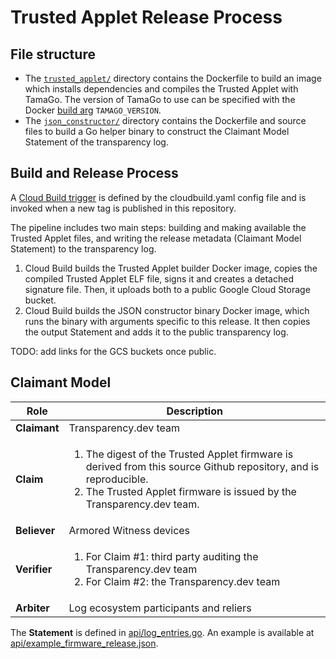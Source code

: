 # Trusted Applet Release Process

## File structure

*   The [`trusted_applet/`](release/trusted_applet) directory contains the
    Dockerfile to build an image which installs dependencies and compiles the
    Trusted Applet with TamaGo. The version of TamaGo to use can be specified
    with the Docker
    [build arg](https://docs.docker.com/engine/reference/commandline/build/#build-arg)
    `TAMAGO_VERSION`.
*   The [`json_constructor/`](release/json_constructor) directory contains the
    Dockerfile and source files to build a Go helper binary to construct the
    Claimant Model Statement of the transparency log.

## Build and Release Process

A
[Cloud Build trigger](https://cloud.google.com/build/docs/automating-builds/create-manage-triggers)
is defined by the cloudbuild.yaml config file and is invoked when a new tag is
published in this repository.

The pipeline includes two main steps: building and making available the Trusted
Applet files, and writing the release metadata (Claimant Model Statement) to the
transparency log.

1.  Cloud Build builds the Trusted Applet builder Docker image, copies the
    compiled Trusted Applet ELF file, signs it and creates a detached signature
    file. Then, it uploads both to a public Google Cloud Storage bucket.
1.  Cloud Build builds the JSON constructor binary Docker image, which runs the
    binary with arguments specific to this release. It then copies the output
    Statement and adds it to the public transparency log.

TODO: add links for the GCS buckets once public.

## Claimant Model

| Role         | Description |
| -----------  | ----------- |
| **Claimant** | Transparency.dev team |
| **Claim**    | <ol><li>The digest of the Trusted Applet firmware is derived from this source Github repository, and is reproducible.</li><li>The Trusted Applet firmware is issued by the Transparency.dev team.</li></ol> |
| **Believer** | Armored Witness devices |
| **Verifier** | <ol><li>For Claim #1: third party auditing the Transparency.dev team</li><li>For Claim #2: the Transparency.dev team</li></ol> |
| **Arbiter**  | Log ecosystem participants and reliers |

The **Statement** is defined in [api/log_entries.go](api/log_entries.go).
An example is available at
[api/example_firmware_release.json](api/example_firmware_release.json).
